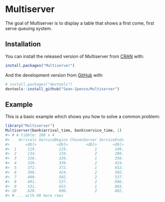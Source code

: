 
<!-- README.md is generated from README.Rmd. Please edit that file -->

# Multiserver

<!-- badges: start -->
<!-- badges: end -->

The goal of Multiserver is to display a table that shows a first come,
first serve queuing system.

## Installation

You can install the released version of Multiserver from
[CRAN](https://CRAN.R-project.org) with:

``` r
install.packages("Multiserver")
```

And the development version from [GitHub](https://github.com/) with:

``` r
# install.packages("devtools")
devtools::install_github("Sean-Spence/Multiserver")
```

## Example

This is a basic example which shows you how to solve a common problem:

``` r
library("Multiserver")
Multiserver(bank$arrival_time, bank$service_time, 1)
#> # A tibble: 100 x 4
#>    Arrivals ServiceBegins ChosenServer ServiceEnds
#>       <dbl>         <dbl>        <dbl>       <dbl>
#>  1     119.          119.            1        149.
#>  2     134.          134.            2        289.
#>  3     326.          326.            1        356.
#>  4     339.          339.            2        424.
#>  5     372.          372.            1        652.
#>  6     396.          424.            2        502.
#>  7     400.          502.            2        537.
#>  8     491.          537.            2        696.
#>  9     531.          652.            1        883.
#> 10     628.          696.            2        802.
#> # ... with 90 more rows
```
